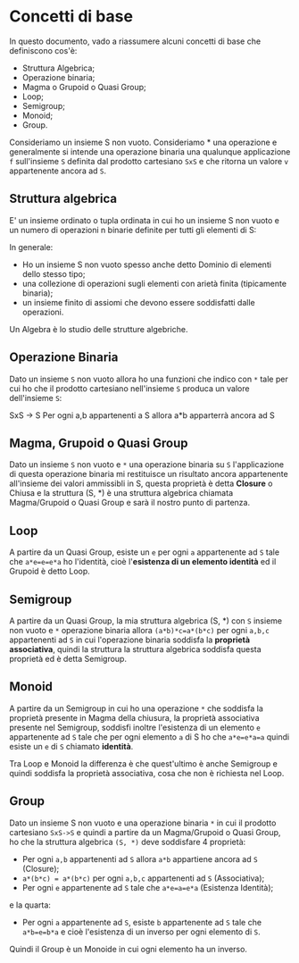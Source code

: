 # Concetti di base

In questo documento, vado a riassumere alcuni concetti di base che definiscono cos'è:

* Struttura Algebrica;
* Operazione binaria;
* Magma o Grupoid o Quasi Group;
* Loop;
* Semigroup;
* Monoid;
* Group.

Consideriamo un insieme S non vuoto.
Consideriamo * una operazione e generalmente si intende una operazione binaria una qualunque applicazione `f` sull'insieme `S` definita dal prodotto cartesiano `SxS` e che ritorna un valore `v` appartenente ancora ad `S`.

## Struttura algebrica

E' un insieme ordinato o tupla ordinata in cui ho un insieme S non vuoto e un numero di operazioni n binarie definite per tutti gli elementi di S:

In generale:

* Ho un insieme S non vuoto spesso anche detto Dominio di elementi dello stesso tipo;
* una collezione di operazioni sugli elementi con arietà finita (tipicamente binaria);
* un insieme finito di assiomi che devono essere soddisfatti dalle operazioni.

Un Algebra è lo studio delle strutture algebriche.

## Operazione Binaria

Dato un insieme `S` non vuoto allora ho una funzioni che indico con `*` tale per cui ho che il prodotto cartesiano nell'insieme `S` produca un valore dell'insieme `S`:

SxS -> S
Per ogni a,b appartenenti a S allora a*b apparterrà ancora ad S

## Magma, Grupoid o Quasi Group

Dato un insieme `S` non vuoto e `*` una operazione binaria su `S` l'applicazione di questa operazione binaria mi restituisce un risultato ancora appartenente all'insieme dei valori ammissibli in S, questa proprietà è detta **Closure** o Chiusa e la struttura (S, *) è una struttura algebrica chiamata Magma/Grupoid o Quasi Group e sarà il nostro punto di partenza.

## Loop

A partire da un Quasi Group, esiste un `e` per ogni `a` appartenente ad `S` tale che `a*e=e=e*a` ho l'identità, cioè l'**esistenza di un elemento identità** ed il Grupoid è detto Loop.

## Semigroup

A partire da un Quasi Group, la mia struttura algebrica (S, *) con `S` insieme non vuoto e `*` operazione binaria allora `(a*b)*c=a*(b*c)` per ogni `a,b,c` appartenenti ad `S` in cui l'operazione binaria soddisfa la **proprietà associativa**, quindi la struttura la struttura algebrica soddisfa questa proprietà ed è detta Semigroup.

## Monoid

A partire da un Semigroup in cui ho una operazione `*` che soddisfa la proprietà presente in Magma della chiusura, la proprietà associativa presente nel Semigroup, soddisfi inoltre l'esistenza di un elemento `e` appartenente ad `S` tale che per ogni elemento `a` di S ho che `a*e=e*a=a` quindi esiste un `e` di `S` chiamato **identità**.

Tra Loop e Monoid la differenza è che quest'ultimo è anche Semigroup e quindi soddisfa la proprietà associativa, cosa che non è richiesta nel Loop.

## Group

Dato un insieme S non vuoto e una operazione binaria `*` in cui il prodotto cartesiano `SxS->S` e quindi a partire da un Magma/Grupoid o Quasi Group, ho che la struttura algebrica `(S, *)` deve soddisfare 4 proprietà:

* Per ogni `a,b` appartenenti ad `S` allora `a*b` appartiene ancora ad `S` (Closure);
* `a*(b*c) = a*(b*c)` per ogni `a,b,c` appartenenti ad `S` (Associativa);
* Per ogni `e` appartenente ad `S` tale che `a*e=a=e*a` (Esistenza Identità);

e la quarta:

* Per ogni `a` appartenente ad `S`, esiste `b` appartenente ad `S` tale che `a*b=e=b*a` e cioè l'esistenza di un inverso per ogni elemento di `S`.

Quindi il Group è un Monoide in cui ogni elemento ha un inverso.
